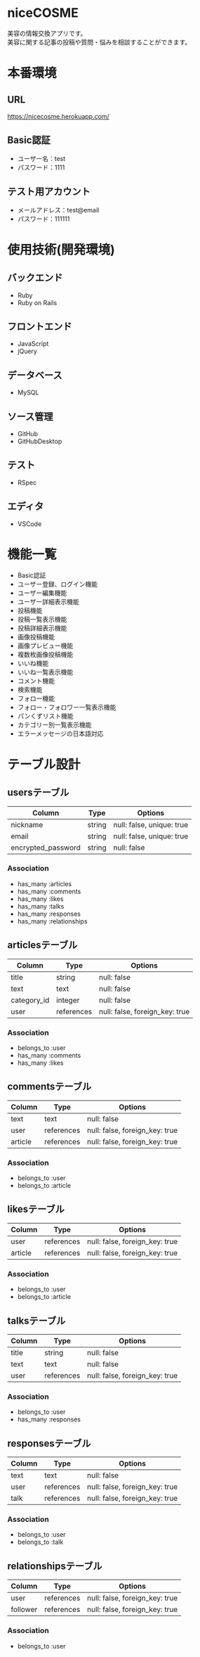 # niceCOSME

美容の情報交換アプリです。<br>
美容に関する記事の投稿や質問・悩みを相談することができます。

# 本番環境

## URL

https://nicecosme.herokuapp.com/

## Basic認証

- ユーザー名：test
- パスワード：1111

## テスト用アカウント

- メールアドレス：test@email
- パスワード：111111

# 使用技術(開発環境)

## バックエンド
- Ruby
- Ruby on Rails

## フロントエンド
- JavaScript
- jQuery

## データベース
- MySQL

## ソース管理

- GitHub
- GitHubDesktop

## テスト

- RSpec

## エディタ

- VSCode

# 機能一覧

- Basic認証
- ユーザー登録、ログイン機能
- ユーザー編集機能
- ユーザー詳細表示機能
- 投稿機能
- 投稿一覧表示機能
- 投稿詳細表示機能
- 画像投稿機能
- 画像プレビュー機能
- 複数枚画像投稿機能
- いいね機能
- いいね一覧表示機能
- コメント機能
- 検索機能
- フォロー機能
- フォロー・フォロワー一覧表示機能
- パンくずリスト機能
- カテゴリー別一覧表示機能
- エラーメッセージの日本語対応

# テーブル設計

## usersテーブル

| Column             | Type   | Options                   |
| ------------------ | ------ | ------------------------- |
| nickname           | string | null: false, unique: true |
| email              | string | null: false, unique: true |
| encrypted_password | string | null: false               |

### Association

- has_many :articles
- has_many :comments
- has_many :likes
- has_many :talks
- has_many :responses
- has_many :relationships

## articlesテーブル

| Column      | Type       | Options                        |
| ----------- | ---------- | ------------------------------ |
| title       | string     | null: false                    |
| text        | text       | null: false                    |
| category_id | integer    | null: false                    |
| user        | references | null: false, foreign_key: true |

### Association

- belongs_to :user
- has_many   :comments
- has_many   :likes

## commentsテーブル

| Column  | Type       | Options                        |
| ------- | ---------- | ------------------------------ |
| text    | text       | null: false                    |
| user    | references | null: false, foreign_key: true |
| article | references | null: false, foreign_key: true |

### Association

- belongs_to :user
- belongs_to :article

## likesテーブル

| Column  | Type       | Options                        |
| ------- | ---------- | ------------------------------ |
| user    | references | null: false, foreign_key: true |
| article | references | null: false, foreign_key: true |

### Association

- belongs_to :user
- belongs_to :article

## talksテーブル

| Column | Type       | Options                        |
| ------ | ---------- | ------------------------------ |
| title  | string     | null: false                    |
| text   | text       | null: false                    |
| user   | references | null: false, foreign_key: true |

### Association

- belongs_to :user
- has_many   :responses

## responsesテーブル

| Column | Type       | Options                        |
| ------ | ---------- | ------------------------------ |
| text   | text       | null: false                    |
| user   | references | null: false, foreign_key: true |
| talk   | references | null: false, foreign_key: true |

### Association

- belongs_to :user
- belongs_to :talk

## relationshipsテーブル

| Column   | Type       | Options                        |
| -------- | ---------- | ------------------------------ |
| user     | references | null: false, foreign_key: true |
| follower | references | null: false, foreign_key: true |

### Association

- belongs_to :user